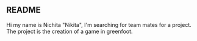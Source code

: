## README

Hi my name is Nichita "Nikita", I'm searching for team mates for a project. The project is the creation of a game in greenfoot. 
